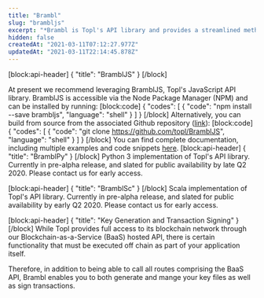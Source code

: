 ```yaml
---
title: "Brambl"
slug: "brambljs"
excerpt: "*Brambl is Topl's API library and provides a streamlined method to integrate your application or platform onto the Topl blockchain.*"
hidden: false
createdAt: "2021-03-11T07:12:27.977Z"
updatedAt: "2021-03-11T22:14:45.878Z"
---
```

[block:api-header]
{
  "title": "BramblJS"
}
[/block]

At present we recommend leveraging BramblJS, Topl's JavaScript API library. BramblJS is accessible via the Node Package Manager (NPM) and can be installed by running:
[block:code]
{
  "codes": [
    {
      "code": "npm install --save brambljs",
      "language": "shell"
    }
  ]
}
[/block]
Alternatively, you can build from source from the associated Github repository ([link](https://github.com/topl/brambljs)):
[block:code]
{
  "codes": [
    {
      "code": "git clone https://github.com/topl/BramblJS",
      "language": "shell"
    }
  ]
}
[/block]
You can find complete documentation, including multiple examples and code snippets [here](https://brambljs.docs.topl.co/).
[block:api-header]
{
  "title": "BramblPy"
}
[/block]
Python 3 implementation of Topl's API library. Currently in pre-alpha release, and slated for public availability by late Q2 2020. Please contact us for early access.

[block:api-header]
{
  "title": "BramblSc"
}
[/block]
Scala implementation of Topl's API library. Currently in pre-alpha release, and slated for public availability by early Q2 2020. Please contact us for early access.


[block:api-header]
{
  "title": "Key Generation and Transaction Signing"
}
[/block]
While Topl provides full access to its blockchain network through our Blockchain-as-a-Service (BaaS) hosted API, there is certain functionality that must be executed off chain as part of your application itself.

Therefore, in addition to being able to call all routes comprising the BaaS API, Brambl enables you to both generate and mange your key files as well as sign transactions.